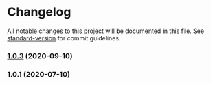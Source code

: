 # Changelog

All notable changes to this project will be documented in this file. See [standard-version](https://github.com/conventional-changelog/standard-version) for commit guidelines.

### [1.0.3](https://github.com/designsforhealth/now-jwt/compare/v1.0.1...v1.0.3) (2020-09-10)

### 1.0.1 (2020-07-10)
